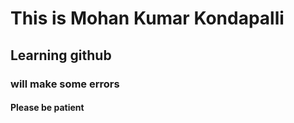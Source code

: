 # This is Mohan Kumar Kondapalli
## Learning github
### will make some errors
#### Please be patient
